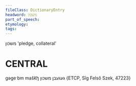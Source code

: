 ```yaml
---
fileClass: DictionaryEntry
headword: משכּון
part_of_speech: 
etymology: 
tags: 
---
```

משכּון
'pledge, collateral'

CENTRAL
========

gəgeˑbm mašk͡ŋ געגעבן משכּון {ETCP, Sîg Felső Szek, 47223}